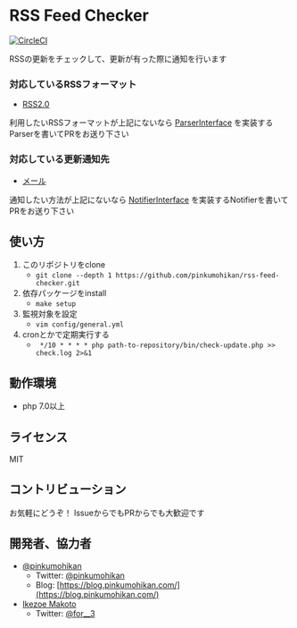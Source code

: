 RSS Feed Checker
====

[![CircleCI](https://circleci.com/gh/pinkumohikan/rss-feed-checker/tree/master.svg?style=svg&circle-token=3a23ee8f96d80189d1d68b199a8d0f98d30a7d64)](https://circleci.com/gh/pinkumohikan/rss-feed-checker/tree/master)

RSSの更新をチェックして、更新が有った際に通知を行います

### 対応しているRSSフォーマット
* [RSS2.0](src/RssFeed/Parser/Rss20.php)

利用したいRSSフォーマットが上記にないなら [ParserInterface](src/RssFeed/ParserInterface.php) を実装するParserを書いてPRをお送り下さい

### 対応している更新通知先
* [メール](src/UpdateNotify/Notifier/Mail.php)

通知したい方法が上記にないなら [NotifierInterface](src/UpdateNotify/NotifierInterface.php) を実装するNotifierを書いてPRをお送り下さい


使い方
----
1. このリポジトリをclone
    * `git clone --depth 1 https://github.com/pinkumohikan/rss-feed-checker.git`
1. 依存パッケージをinstall
    * `make setup`
1. 監視対象を設定
    * `vim config/general.yml`
1. cronとかで定期実行する
    * ` */10 * * * * php path-to-repository/bin/check-update.php >> check.log 2>&1`


動作環境
----
* php 7.0以上


ライセンス
----
MIT


コントリビューション
----
お気軽にどうぞ！
IssueからでもPRからでも大歓迎です


開発者、協力者
----
* [@pinkumohikan](https://github.com/pinkumohikan)
    * Twitter: [@pinkumohikan](https://twitter.com/pinkumohikan)
    * Blog: [https://blog.pinkumohikan.com/](https://blog.pinkumohikan.com/)
* [Ikezoe Makoto](https://github.com/IkezoeMakoto)
    * Twitter: [@for__3](https://twitter.com/for__3)
